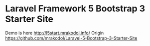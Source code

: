 # Laravel Framework 5  Bootstrap 3 Starter Site

Demo is here http://l5start.mrakodol.info/
Origin https://github.com/mrakodol/Laravel-5-Bootstrap-3-Starter-Site
